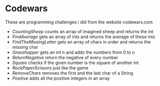 # Codewars

These are programming challenges i did from the website codewars.com

* *CountingSheep* counts an array of imagined sheep and returns the int
* *FindAverage* gets an array of ints and returns the average of these ints
* *FindTheMissingLetter* gets an array of chars in order and returns the missing char
* *Grasshopper* gets an int n and adds the numbers from 0 to n
* *ReturnNegative* return the negative of every number
* *Square* checks if the given number is the square of another int 
* *RockPaperScissors* just like the game
* *RemoveChars* removes the first and the last char of a String
* *Positive* adds all the positive integers in an array
